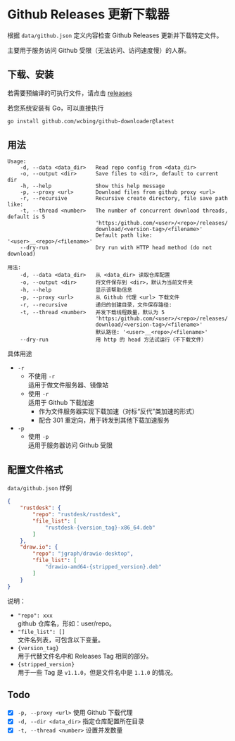 # Github Releases 更新下载器

根据 `data/github.json` 定义内容检查 Github Releases 更新并下载特定文件。

主要用于服务访问 Github 受限（无法访问、访问速度慢）的人群。

## 下载、安装

若需要预编译的可执行文件，请点击 [releases](https://github.com/wcbing/github-downloader/releases)

若您系统安装有 Go，可以直接执行
```sh
go install github.com/wcbing/github-downloader@latest
```

## 用法
```
Usage: 
    -d, --data <data_dir>   Read repo config from <data_dir>
    -o, --output <dir>      Save files to <dir>, default to current dir
    -h, --help              Show this help message
    -p, --proxy <url>       Download files from github proxy <url>
    -r, --recursive         Recursive create directory, file save path like: 
    -t, --thread <number>   The number of concurrent download threads, default is 5
                            'https:/github.com/<user>/<repo>/releases/
                            download/<version-tag>/<filename>'
                            Default path like: '<user>__<repo>/<filename>'
    --dry-run               Dry run with HTTP head method (do not download)

用法: 
    -d, --data <data_dir>   从 <data_dir> 读取仓库配置
    -o, --output <dir>      将文件保存到 <dir>，默认为当前文件夹
    -h, --help              显示该帮助信息
    -p, --proxy <url>       从 Github 代理 <url> 下载文件
    -r, --recursive         递归的创建目录，文件保存路径: 
    -t, --thread <number>   并发下载线程数量，默认为 5
                            'https:/github.com/<user>/<repo>/releases/
                            download/<version-tag>/<filename>'
                            默认路径: '<user>__<repo>/<filename>'
    --dry-run               用 http 的 head 方法试运行（不下载文件）
```

具体用途

- `-r`
    - 不使用 `-r`  
    适用于做文件服务器、镜像站
    - 使用 `-r`  
    适用于 Github 下载加速
        - 作为文件服务器实现下载加速（对标“反代”类加速的形式）
        - 配合 301 重定向，用于转发到其他下载加速服务
- `-p`
    - 使用 `-p`  
    适用于服务器访问 Github 受限


## 配置文件格式

`data/github.json` 样例

```json
{
    "rustdesk": {
        "repo": "rustdesk/rustdesk",
        "file_list": [
            "rustdesk-{version_tag}-x86_64.deb"
        ]
    },
    "draw.io": {
        "repo": "jgraph/drawio-desktop",
        "file_list": [
            "drawio-amd64-{stripped_version}.deb"
        ]
    }
}
```

说明：

- `"repo": xxx`  
github 仓库名，形如：user/repo。
- `"file_list": []`  
文件名列表，可包含以下变量。
- `{version_tag}`  
用于代替文件名中和 Releases Tag 相同的部分。
- `{stripped_version}`  
用于一些 Tag 是 `v1.1.0`，但是文件名中是 `1.1.0` 的情况。

## Todo

- [x] `-p, --proxy <url>` 使用 Github 下载代理
- [x] `-d, --dir <data_dir>` 指定仓库配置所在目录
- [x] `-t, --thread <number>` 设置并发数量